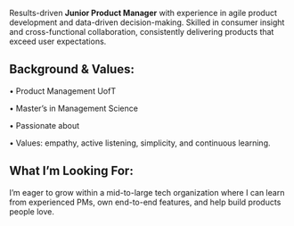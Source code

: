

Results-driven **Junior Product Manager** with experience in agile product development and data-driven decision-making. Skilled in consumer insight and cross-functional collaboration, consistently delivering products that exceed user expectations.

## Background & Values:
•	Product Management UofT

•	Master’s in Management Science

•	Passionate about 

•	Values: empathy, active listening, simplicity, and continuous learning.

## What I’m Looking For:
I’m eager to grow within a mid-to-large tech organization where I can learn from experienced PMs, own end-to-end features, and help build products people love.


